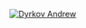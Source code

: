 
[![Dyrkov Andrew](https://miro.medium.com/max/2692/1*6I1AT2xkynFhzdvHvUpd_Q.jpeg)](https://webworkdeveloper.github.io)
